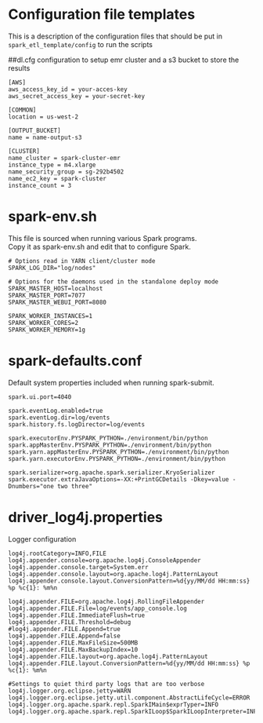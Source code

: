# Configuration file templates
This is a description of the configuration files that
should be put in `spark_etl_template/config` to run the scripts

##dl.cfg
configuration to setup emr cluster and a s3 bucket to store the results
```
[AWS]
aws_access_key_id = your-acces-key
aws_secret_access_key = your-secret-key

[COMMON]
location = us-west-2

[OUTPUT_BUCKET]
name = name-output-s3

[CLUSTER]
name_cluster = spark-cluster-emr
instance_type = m4.xlarge
name_security_group = sg-292b4502
name_ec2_key = spark-cluster
instance_count = 3
```

# spark-env.sh
This file is sourced when running various Spark programs.  
Copy it as spark-env.sh and edit that to configure Spark.
```
# Options read in YARN client/cluster mode
SPARK_LOG_DIR="log/nodes"

# Options for the daemons used in the standalone deploy mode
SPARK_MASTER_HOST=localhost
SPARK_MASTER_PORT=7077
SPARK_MASTER_WEBUI_PORT=8080

SPARK_WORKER_INSTANCES=1
SPARK_WORKER_CORES=2
SPARK_WORKER_MEMORY=1g
```

# spark-defaults.conf 
Default system properties included when running spark-submit.
```
spark.ui.port=4040

spark.eventLog.enabled=true
spark.eventLog.dir=log/events
spark.history.fs.logDirector=log/events

spark.executorEnv.PYSPARK_PYTHON=./environment/bin/python
spark.appMasterEnv.PYSPARK_PYTHON=./environment/bin/python
spark.yarn.appMasterEnv.PYSPARK_PYTHON=./environment/bin/python
spark.yarn.executorEnv.PYSPARK_PYTHON=./environment/bin/python

spark.serializer=org.apache.spark.serializer.KryoSerializer
spark.executor.extraJavaOptions=-XX:+PrintGCDetails -Dkey=value -Dnumbers="one two three"

```

# driver_log4j.properties
Logger configuration
```
log4j.rootCategory=INFO,FILE
log4j.appender.console=org.apache.log4j.ConsoleAppender
log4j.appender.console.target=System.err
log4j.appender.console.layout=org.apache.log4j.PatternLayout
log4j.appender.console.layout.ConversionPattern=%d{yy/MM/dd HH:mm:ss} %p %c{1}: %m%n

log4j.appender.FILE=org.apache.log4j.RollingFileAppender
log4j.appender.FILE.File=log/events/app_console.log
log4j.appender.FILE.ImmediateFlush=true
log4j.appender.FILE.Threshold=debug
#log4j.appender.FILE.Append=true
log4j.appender.FILE.Append=false
log4j.appender.FILE.MaxFileSize=500MB
log4j.appender.FILE.MaxBackupIndex=10
log4j.appender.FILE.layout=org.apache.log4j.PatternLayout
log4j.appender.FILE.layout.ConversionPattern=%d{yy/MM/dd HH:mm:ss} %p %c{1}: %m%n

#Settings to quiet third party logs that are too verbose
log4j.logger.org.eclipse.jetty=WARN
log4j.logger.org.eclipse.jetty.util.component.AbstractLifeCycle=ERROR
log4j.logger.org.apache.spark.repl.SparkIMain$exprTyper=INFO
log4j.logger.org.apache.spark.repl.SparkILoop$SparkILoopInterpreter=INFO
```
